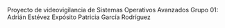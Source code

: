 
Proyecto de videovigilancia de Sistemas Operativos Avanzados
Grupo 01:
	Adrián Estévez Expósito
	Patricia García Rodríguez

 
